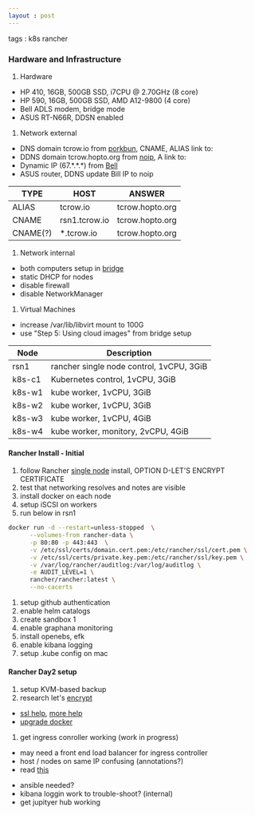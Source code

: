 ```yaml
---
layout : post
---
```

tags : k8s rancher

### Hardware and Infrastructure ###


1. Hardware
  - HP 410, 16GB, 500GB SSD, i7CPU @ 2.70GHz (8 core)
  - HP 590, 16GB, 500GB SSD, AMD A12-9800 (4 core)
  - Bell ADLS modem, bridge mode
  - ASUS RT-N66R, DDSN enabled

1. Network external
  - DNS domain tcrow.io from [porkbun](https://porkbun.com), CNAME, ALIAS link to:
  - DDNS domain tcrow.hopto.org from [noip](https://www.noip.com), A link to:
  - Dynamic IP (67.\*.\*.\*) from [Bell](https://mybell.bell.ca)
  - ASUS router, DDNS update Bill IP to noip

|TYPE | HOST | ANSWER |
|-----|------|--------|
|ALIAS | tcrow.io | tcrow.hopto.org |
|CNAME | rsn1.tcrow.io |tcrow.hopto.org |
|CNAME(?) | \*.tcrow.io |tcrow.hopto.org |
 
1. Network internal
  - both computers setup in [bridge](https://www.cyberciti.biz/faq/how-to-install-kvm-on-centos-7-rhel-7-headless-server/)
  - static DHCP for nodes
  - disable firewall
  - disable NetworkManager

1. Virtual Machines
  - increase /var/lib/libvirt mount to 100G
  - use "Step 5: Using cloud images" from bridge setup 

|Node | Description        |
|---------| -----------        |
|rsn1     | rancher single node control, 1vCPU, 3GiB |
|k8s-c1   | Kubernetes control, 1vCPU, 3GiB |
|k8s-w1   | kube worker, 1vCPU, 3GiB |
|k8s-w2   | kube worker, 1vCPU, 3GiB |
|k8s-w3   | kube worker, 1vCPU, 4GiB |
|k8s-w4   | kube worker, monitory, 2vCPU, 4GiB |

#### Rancher Install - Initial ####
  1. follow Rancher [single node]( https://rancher.com/docs/rancher/v2.x/en/installation/single-node/) install, OPTION D-LET'S ENCRYPT CERTIFICATE
  1. test that networking resolves and notes are visible
  1. install docker on each node
  1. setup iSCSI on workers
  1. run below in rsn1
``` bash
docker run -d --restart=unless-stopped  \
      --volumes-from rancher-data \
      -p 80:80 -p 443:443  \
      -v /etc/ssl/certs/domain.cert.pem:/etc/rancher/ssl/cert.pem \
      -v /etc/ssl/certs/private.key.pem:/etc/rancher/ssl/key.pem \
      -v /var/log/rancher/auditlog:/var/log/auditlog \
      -e AUDIT_LEVEL=1 \
      rancher/rancher:latest \
      --no-cacerts
```

  1. setup github authentication
  1. enable helm catalogs
  1. create sandbox 1
  1. enable graphana monitoring
  1. install openebs, efk
  1. enable kibana logging
  1. setup .kube config on mac

#### Rancher Day2 setup ####
 
1. setup KVM-based backup
1. research let's [encrypt](https://www.2stacks.net/blog/rancher-2-and-letsencrypt/)
  - [ssl help](https://medium.com/@superseb/get-your-certificate-chain-right-4b117a9c0fce), [more help](https://www.idealcoders.com/posts/rancher/2018/06/rancher-2-x-and-lets-encrypt-with-cert-manager-and-nginx-ingress/)
  - [upgrade docker](https://rancher.com/docs/rancher/v2.x/en/upgrades/upgrades/single-node-upgrade/)
1. get ingress conroller working (work in progress)
  - may need a front end load balancer for ingress controller
  - host / nodes on same IP confusing (annotations?)
  - read [this](https://akomljen.com/kubernetes-nginx-ingress-controller/)
* ansible needed?
* kibana loggin work to trouble-shoot?  (internal)
* get jupityer hub working
 
